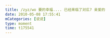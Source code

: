 ```yaml
---
title: /zyz/wo 要的幸福.... 已经来临了对庅? 亲爱的
date: 2010-05-08 17:55:41
mCategories: [说说]
type: moment
time: t175541
---
```


